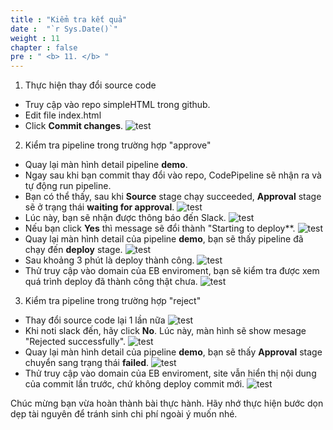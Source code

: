 ```yaml
---
title : "Kiểm tra kết quả"
date :  "`r Sys.Date()`" 
weight : 11 
chapter : false
pre : " <b> 11. </b> "
---
```


1. Thực hiện thay đổi source code
  + Truy cập vào repo simpleHTML trong github.
  + Edit file index.html
  + Click **Commit changes**.
  ![test](/images/5.test/005.png)

2. Kiểm tra pipeline trong trường hợp "approve"
  + Quay lại màn hình detail pipeline **demo**.
  + Ngay sau khi bạn commit thay đổi vào repo, CodePipeline sẽ nhận ra và tự động run pipeline.
  + Bạn có thể thấy, sau khi **Source** stage chạy succeeded, **Approval** stage sẽ ở trạng thái **waiting for approval**.
  ![test](/images/5.test/002.png)
  + Lúc này, bạn sẽ nhận được thông báo đến Slack.
  ![test](/images/5.test/006.png)
  + Nếu bạn click **Yes** thì message sẽ đổi thành "Starting to deploy**.
  ![test](/images/5.test/006-1.png)
  + Quay lại màn hình detail của pipeline **demo**, bạn sẽ thấy pipeline đã chạy đến **deploy** stage.
  ![test](/images/5.test/007.png)
  + Sau khoảng 3 phút là deploy thành công. 
  ![test](/images/5.test/008.png)
  + Thử truy cập vào domain của EB enviroment, bạn sẽ kiểm tra được xem quá trình deploy đã thành công thật chưa.
  ![test](/images/5.test/009.png)
  
3. Kiểm tra pipeline trong trường hợp "reject"
  + Thay đổi source code lại 1 lần nữa
  ![test](/images/5.test/009-1.png)
  + Khi noti slack đến, hãy click **No**. Lúc này, màn hình sẽ show mesage "Rejected successfully".
  ![test](/images/5.test/010-1.png)
  + Quay lại màn hình detail của pipeline **demo**, bạn sẽ thấy **Approval** stage chuyển sang trạng thái **failed**.
  ![test](/images/5.test/010.png)
  +  Thử truy cập vào domain của EB enviroment, site vẫn hiển thị nội dung của commit lần trước, chứ không deploy commit mới.
  ![test](/images/5.test/009.png)

  Chúc mừng bạn vừa hoàn thành bài thực hành. Hãy nhớ thực hiện bước dọn dẹp tài nguyên để tránh sinh chi phí ngoài ý muốn nhé.
